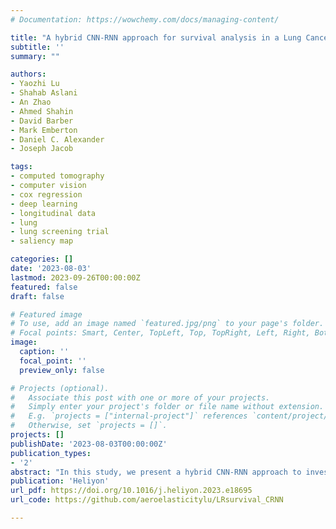 ```yaml
---
# Documentation: https://wowchemy.com/docs/managing-content/

title: "A hybrid CNN-RNN approach for survival analysis in a Lung Cancer Screening study"
subtitle: ''
summary: ""

authors:
- Yaozhi Lu
- Shahab Aslani
- An Zhao
- Ahmed Shahin
- David Barber
- Mark Emberton
- Daniel C. Alexander
- Joseph Jacob

tags:
- computed tomography
- computer vision
- cox regression
- deep learning
- longitudinal data
- lung
- lung screening trial
- saliency map

categories: []
date: '2023-08-03'
lastmod: 2023-09-26T00:00:00Z
featured: false
draft: false

# Featured image
# To use, add an image named `featured.jpg/png` to your page's folder.
# Focal points: Smart, Center, TopLeft, Top, TopRight, Left, Right, BottomLeft, Bottom, BottomRight.
image:
  caption: ''
  focal_point: ''
  preview_only: false

# Projects (optional).
#   Associate this post with one or more of your projects.
#   Simply enter your project's folder or file name without extension.
#   E.g. `projects = ["internal-project"]` references `content/project/deep-learning/index.md`.
#   Otherwise, set `projects = []`.
projects: []
publishDate: '2023-08-03T00:00:00Z'
publication_types:
- '2'
abstract: "In this study, we present a hybrid CNN-RNN approach to investigate long-term survival of subjects in a lung cancer screening study. Subjects who died of cardiovascular and respiratory causes were identified whereby the CNN model was used to capture imaging features in the CT scans and the RNN model was used to investigate time series and thus global information. To account for heterogeneity in patients' follow-up times, two different variants of LSTM models were evaluated, each incorporating different strategies to address irregularities in follow-up time. The models were trained on subjects who underwent cardiovascular and respiratory deaths and a control cohort matched to participant age, gender, and smoking history. The combined model can achieve an AUC of 0.76 which outperforms humans at cardiovascular mortality prediction. The corresponding F1 and Matthews Correlation Coefficient are 0.63 and 0.42 respectively. The generalisability of the model is further validated on an ‘external’ cohort. The same models were applied to survival analysis with the Cox Proportional Hazard model. It was demonstrated that incorporating the follow-up history can lead to improvement in survival prediction. The Cox neural network can achieve an IPCW C-index of 0.75 on the internal dataset and 0.69 on an external dataset. Delineating subjects at increased risk of cardiorespiratory mortality can alert clinicians to request further more detailed functional or imaging studies to improve the assessment of cardiorespiratory disease burden. Such strategies may uncover unsuspected and under-recognised pathologies thereby potentially reducing patient morbidity."
publication: 'Heliyon'
url_pdf: https://doi.org/10.1016/j.heliyon.2023.e18695
url_code: https://github.com/aeroelasticitylu/LRsurvival_CRNN 

---
```


